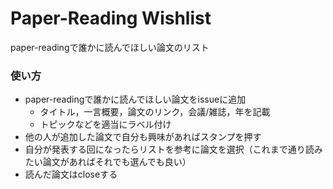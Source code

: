 # Paper-Reading Wishlist

paper-readingで誰かに読んでほしい論文のリスト

### 使い方
- paper-readingで誰かに読んでほしい論文をissueに追加
  - タイトル，一言概要，論文のリンク，会議/雑誌，年を記載
  - トピックなどを適当にラベル付け
- 他の人が追加した論文で自分も興味があればスタンプを押す
- 自分が発表する回になったらリストを参考に論文を選択（これまで通り読みたい論文があればそれでも選んでも良い）
- 読んだ論文はcloseする
